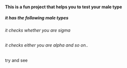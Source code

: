 #### This is a fun project that helps you to test your male type
##### it has the following  male types
###### it checks whether you are sigma
###### it checks either you are alpha and so on.. 
try and see
